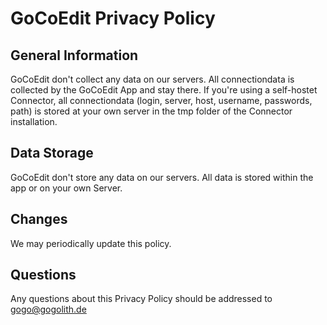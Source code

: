 GoCoEdit Privacy Policy
=======================

General Information
-----------------------

GoCoEdit don't collect any data on our servers.
All connectiondata is collected by the GoCoEdit App and stay there. 
If you're using a self-hostet Connector, all connectiondata (login, server, host, username, passwords, path) is stored at 
your own server in the tmp folder of the Connector installation. 


Data Storage
-----------------------

GoCoEdit don't store any data on our servers. All data is stored within the app or on your own Server.


Changes
-----------------------

We may periodically update this policy. 


Questions
-----------------------

Any questions about this Privacy Policy should be addressed to gogo@gogolith.de